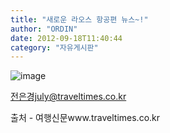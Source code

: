 ```yaml
---
title: "새로운 라오스 항공편 뉴스~!"
author: "ORDIN"
date: 2012-09-18T11:40:44
category: "자유게시판"
---
```


![image](/files/attach/www.traveltimes.co.kr/image/20120917/20120917829861.jpg/)

전은경july@traveltimes.co.kr

출처 - 여행신문www.traveltimes.co.kr
